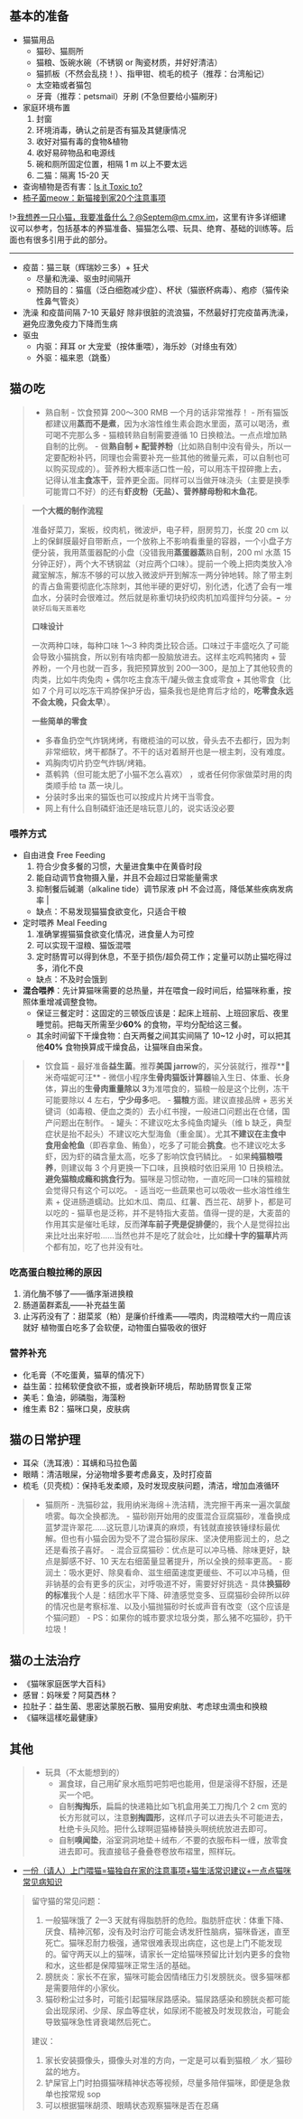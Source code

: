 ## 基本的准备

- 猫猫用品
    - 猫砂、猫厕所
    - 猫粮、饭碗水碗（不锈钢 or 陶瓷材质，并好好清洁）
    - 猫抓板（不然会乱挠！）、指甲钳、梳毛的梳子（推荐：台湾船记）
    - 太空箱或者猫包
    - 牙膏（推荐：petsmail）牙刷 (不急但要给小猫刷牙)
- 家庭环境布置
    1. 封窗
    2. 环境消毒，确认之前是否有猫及其健康情况
    3. 收好对猫有毒的食物&植物
    4. 收好易碎物品和电源线
    5. 碗和厕所固定位置，相隔 1 m 以上不要太远
    6. 二猫：隔离 15-20 天
- 查询植物是否有害：[Is it Toxic to?](https://iitt.chester.how/)
- [柿子菌meow：新猫接到家20个注意事项](https://www.bilibili.com/read/cv1158940/)

!>[我想养一只小猫，我要准备什么？@Septem@m.cmx.im](https://m.cmx.im/@Septem/111809767534831222)，这里有许多详细建议可以参考，包括基本的养猫准备、猫猫怎么喂、玩具、绝育、基础的训练等。后面也有很多引用于此的部分。

---

- 疫苗：猫三联（辉瑞妙三多）+ 狂犬
    - 尽量和洗澡、驱虫时间隔开
    - 预防目的：猫瘟（泛白细胞减少症）、杯状（猫嵌杯病毒）、疱疹（猫传染性鼻气管炎）
- 洗澡
    和疫苗间隔 7-10 天最好
    除非很脏的流浪猫，不然最好打完疫苗再洗澡，避免应激免疫力下降而生病
- 驱虫
   - 内驱：拜耳 or 大宠爱（按体重喂），海乐妙（对绦虫有效）
   - 外驱：福来恩（跳蚤）

## 猫の吃

> - 熟自制
	- 饮食预算 200～300 RMB 一个月的话非常推荐！
	- 所有猫饭都建议用**蒸而不是煮**，因为水溶性维生素会跑水里面，蒸可以喝汤，煮可喝不完那么多
	- 猫粮转熟自制需要遵循 10 日换粮法。一点点增加熟自制的比例。
	- 做**熟自制 + 配营养粉**（比如熟自制中没有骨头，所以一定要配粉补钙，同理也会需要补充一些其他的微量元素，可以自制也可以购买现成的）。营养粉大概率适口性一般，可以用冻干捏碎撒上去，记得认准**主食冻干**，营养更全面。同样可以当做开味浇头（主要是换季可能胃口不好）的还有**虾皮粉（无盐）、营养酵母粉和木鱼花**。

> **一个大概的制作流程**
> 
> 准备好菜刀，案板，绞肉机，微波炉，电子秤，厨房剪刀，长度 20 cm 以上的保鲜膜最好自带断点，一个放称上不影响看重量的容器，一个小盘子方便分装，我用蒸蛋器配的小盘（没错我用**蒸蛋器蒸**熟自制，200 ml 水蒸 15 分钟正好），两个大不锈钢盆（对应两个口味）。提前一个晚上把肉类放入冷藏室解冻，解冻不够的可以放入微波炉开到解冻一两分钟地转。除了带主刺的青占鱼需要彻底化冻除刺，其他半硬的更好切，别化透，化透了会有一堆血水，分装时会很难过。然后就是称重切块扔绞肉机加鸡蛋拌匀分装。`➡️ 分装好后每天蒸着吃`
> 
> **口味设计**
> 
> 一次两种口味，每种口味 1～3 种肉类比较合适。口味过于丰盛吃久了可能会导致小猫挑食，所以别有啥肉都一股脑放进去。这样主吃鸡鸭猪肉 + 营养粉，一个月也就一百多，我把预算放到 200—300，是加上了其他较贵的肉类，比如牛肉兔肉 + 偶尔吃主食冻干/罐头做主食或零食 + 其他零食（比如 7 个月可以吃冻干鸡脖保护牙齿，猫条我也是绝育后才给的，**吃零食永远不会太晚，只会太早**）。
> 
> **一些简单的零食**
> 
> - 多春鱼扔空气炸锅烤烤，有橄榄油的可以放，骨头去不去都行，因为刺非常细软，烤干都酥了。不干的话对着掰开也是一根主刺，没有难度。
> - 鸡胸肉切片扔空气炸锅/烤箱。
> - 蒸鹌鹑（但可能太肥了小猫不怎么喜欢） ，或者任何你家做菜时用的肉类顺手给 ta 蒸一块儿。
> - 分装时多出来的猫饭也可以按成片片烤干当零食。
> - 网上有什么自制磷虾油还是啥玩意儿的，说实话没必要
>

### 喂养方式
- 自由进食 Free Feeding
	1. 符合少食多餐的习惯，大量进食集中在黄昏时段
	2. 能自动调节食物摄入量，并且不会超过日常能量需求
	3. 抑制餐后碱潮（alkaline tide）调节尿液 pH 不会过高，降低某些疾病发病率 |
	- 缺点：不易发现猫猫食欲变化，只适合干粮
- 定时喂养 Meal Feeding
	1. 准确掌握猫猫食欲变化情况，进食量人为可控
	2. 可以实现干湿粮、猫饭混喂
	3. 定时肠胃可以得到休息，不至于损伤/超负荷工作；定量可以防止猫吃得过多，消化不良
	- 缺点：不及时会饿到
- **混合喂养**：先计算猫咪需要的总热量，并在喂食一段时间后，给猫咪称重，按照体重增减调整食物。
	- 保证三餐定时：这固定的三顿饭应该是：起床上班前、上班回家后、夜里睡觉前。把每天所需至少**60%** 的食物，平均分配给这三餐。
	- 其余时间留下干燥食物：白天两餐之间其实间隔了 10~12 小时，可以把其他**40%** 食物换算成干燥食品，让猫咪自由采食。

> - 饮食篇
	- 最好准备**益生菌**。推荐**美国 jarrow**的，买分装就行，推荐**🍑米奇喵妮可汪**
	- 微信小程序**生骨肉猫饭计算器**输入生日、体重、长身体，算出的**生骨肉重量除以 3**为准喂食的，猫粮一般是这个比例，冻干可能要除以 4 左右，**宁少毋多**吧。
	- **猫粮**方面。建议直接品牌 + 恶劣关键词（如毒粮、便血之类的）去小红书搜，一般进口问题出在仓储，国产问题出在制作。
	- 罐头：不建议吃太多纯鱼肉罐头（维 b 缺乏，典型症状是抬不起头）不建议吃大型海鱼（重金属）。尤其**不建议在主食中食用金枪鱼**（即吞拿鱼、鲔鱼），吃多了可能会**挑食**。也不建议吃太多虾，因为虾的磷含量太高，吃多了影响饮食钙鳞比。
	- 如果**纯猫粮喂养**，则建议每 3 个月更换一下口味，且换粮时依旧采用 10 日换粮法。**避免猫粮成瘾和挑食行为**。猫咪是习惯动物，一直吃同一口味的猫粮就会觉得只有这个可以吃。
	- 适当吃一些蔬果也可以吸收一些水溶性维生素 + 促进肠道蠕动。比如木瓜、南瓜、红薯、西兰花、胡萝卜，都是可以吃的
	- 猫草也是泛称，并不是特指大麦苗。值得一提的是，大麦苗的作用其实是催吐毛球，反而**洋车前子壳是促排便**的，我个人是觉得拉出来比吐出来好啦……当然也并不是吃了就会吐，比如**绿十字的猫草片**两个都有加，吃了也并没有吐。

### 吃高蛋白粮拉稀的原因

1. 消化酶不够了——循序渐进换粮
2. 肠道菌群紊乱——补充益生菌
3. 止泻药没有了：甜菜浆（粕）是廉价纤维素——喂肉，肉混粮喂大约一周应该就好
植物蛋白吃多了会软便，动物蛋白猫吸收的很好

### 营养补充

- 化毛膏（不吃蛋黄，猫草的情况下）
- 益生菌：拉稀软便食欲不振，或者换新环境后，帮助肠胃恢复正常
- 美毛：鱼油，卵磷脂，海藻粉
- 维生素 B2：猫咪口臭，皮肤病

## 猫の日常护理

- 耳朵（洗耳液）：耳螨和马拉色菌
- 眼睛：清洁眼屎，分泌物增多要考虑鼻支，及时打疫苗
- 梳毛（贝壳梳）：保持毛发柔顺，及时发现皮肤问题，清洁，增加血液循环

> - 猫厕所
	- 洗猫砂盆，我用纳米海绵＋洗洁精，洗完擦干再来一遍次氯酸喷雾。每次全换都洗。
	- 猫砂刚开始用的皮蛋混合豆腐猫砂，准备换成蓝梦混许翠花......这玩意儿功课真的麻烦，有钱就直接铁锤绿标最优解。但也有小猫会因为受不了混合猫砂尿床、坚决使用膨润土的，总之还是看孩子喜好。
		- 混合豆腐猫砂：优点是可以冲马桶、除味更好，缺点是脚感不好、10 天左右细菌量显著提升，所以全换的频率更高。
		- 膨润土：吸水更好、除臭看命、滋生细菌速度更缓些、不可以冲马桶，但非钠基的会有更多的灰尘，对呼吸道不好，需要好好挑选
		- 具体**换猫砂的标准**我个人是：结团水平下降、碎渣感觉变多、豆腐猫砂会碎所以碎的情况也是考察标准、以及小猫抛猫砂时长或声音有改变（这个应该是个猫问题）
		- PS：如果你的城市要求垃圾分类，那么猪不吃猫砂，扔干垃圾！

## 猫の土法治疗

- 《猫咪家庭医学大百科》
- 感冒：妈咪爱？阿莫西林？
- 拉肚子：益生菌、思密达蒙脱石散、猫用安痢肽、考虑球虫滴虫和换粮
- 《貓咪這樣吃最健康》

## 其他

> - 玩具（不太能想到的）
> 	- 漏食球，自己用矿泉水瓶剪吧剪吧也能用，但是滚得不舒服，还是买一个吧。
> 	- 自制**掏掏乐**，扁扁的快递箱比如飞机盒用美工刀掏几个 2 cm 宽的长方形就可以，注意**别掏圆形**，这样爪子可以进去头不可能进去，杜绝卡头风险。把什么球啊逗猫棒替换头啊统统放进去即可。
> 	- 自制**嗅闻垫**，浴室洞洞地垫＋绒布／不要的衣服布料一缠，放零食进去即可。我直接毯子叠叠卷卷放布褶里，照样玩。

- [一份（请人）上门喂猫=猫独自在家的注意事项+猫生活常识建议+一点点猫咪常见病知识](https://allships.run/@Poems/111838701293710772)

> 留守猫的常见问题：
> 
> 1. 一般猫咪饿了 2—3 天就有得脂肪肝的危险。脂肪肝症状：体重下降、厌食、精神沉郁，没有及时治疗可能会诱发肝性脑病，猫咪昏迷，直至死亡。猫咪忍耐力极强，通常很难表现出病症，这也是上门不能发现的。留守两天以上的猫咪，请家长一定给猫咪预留比计划内更多的食物和水，这些都是保障猫咪正常生活的基础。
> 2. 膀胱炎：家长不在家，猫咪可能会因情绪压力引发膀胱炎。很多猫咪都是需要陪伴的小家伙。
> 3. 猫砂粉尘过多时，可能引起猫咪尿路感染。猫尿路感染和膀胱炎都可能会出现尿闭、少尿、尿血等症状，如尿闭不能被及时发现救治，可能会导致猫咪急性肾衰竭然后死亡。
> 
> 建议：
> 
> 1. 家长安装摄像头，摄像头对准的方向，一定是可以看到猫粮／ 水／猫砂盆的地方。
> 2. 铲屎官上门时拍摄猫咪精神状态等视频，尽量多陪伴猫咪，即便是急救单也按常规 sop
> 3. 可以根据猫咪胡须、眼睛状态观察猫咪是否在忍痛

